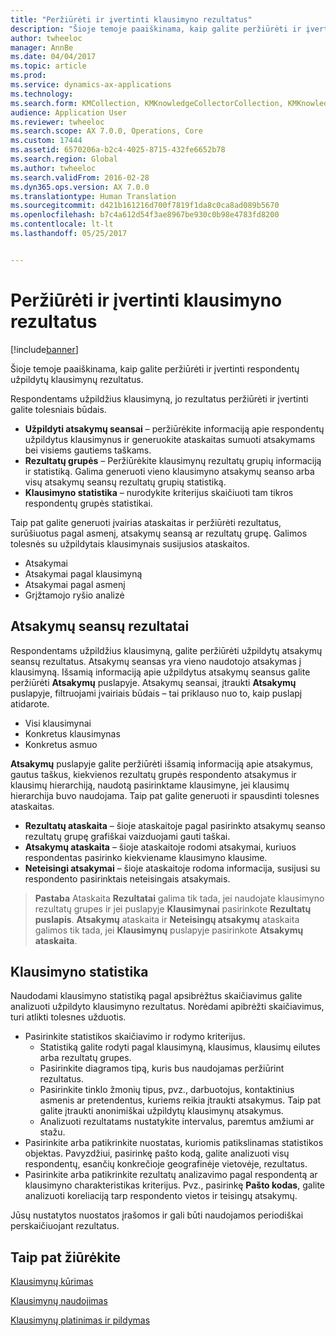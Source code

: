 ```yaml
---
title: "Peržiūrėti ir įvertinti klausimyno rezultatus"
description: "Šioje temoje paaiškinama, kaip galite peržiūrėti ir įvertinti respondentų užpildytų klausimynų rezultatus."
author: twheeloc
manager: AnnBe
ms.date: 04/04/2017
ms.topic: article
ms.prod: 
ms.service: dynamics-ax-applications
ms.technology: 
ms.search.form: KMCollection, KMKnowledgeCollectorCollection, KMKnowledgeCollectorUserResults
audience: Application User
ms.reviewer: twheeloc
ms.search.scope: AX 7.0.0, Operations, Core
ms.custom: 17444
ms.assetid: 6570206a-b2c4-4025-8715-432fe6652b78
ms.search.region: Global
ms.author: twheeloc
ms.search.validFrom: 2016-02-28
ms.dyn365.ops.version: AX 7.0.0
ms.translationtype: Human Translation
ms.sourcegitcommit: d421b161216d700f7819f1da8c0ca8ad089b5670
ms.openlocfilehash: b7c4a612d54f3ae8967be930c0b98e4783fd8200
ms.contentlocale: lt-lt
ms.lasthandoff: 05/25/2017


---
```


# Peržiūrėti ir įvertinti klausimyno rezultatus
<a id="view-and-evaluate-the-results-of-a-questionnaire" class="xliff"></a>

[!include[banner](includes/banner.md)]


Šioje temoje paaiškinama, kaip galite peržiūrėti ir įvertinti respondentų užpildytų klausimynų rezultatus. 

Respondentams užpildžius klausimyną, jo rezultatus peržiūrėti ir įvertinti galite tolesniais būdais.

-   **Užpildyti atsakymų seansai** – peržiūrėkite informaciją apie respondentų užpildytus klausimynus ir generuokite ataskaitas sumuoti atsakymams bei visiems gautiems taškams.
-   **Rezultatų grupės** – Peržiūrėkite klausimynų rezultatų grupių informaciją ir statistiką. Galima generuoti vieno klausimyno atsakymų seanso arba visų atsakymų seansų rezultatų grupių statistiką.
-   **Klausimyno statistika** – nurodykite kriterijus skaičiuoti tam tikros respondentų grupės statistikai.

Taip pat galite generuoti įvairias ataskaitas ir peržiūrėti rezultatus, surūšiuotus pagal asmenį, atsakymų seansą ar rezultatų grupę. Galimos tolesnės su užpildytais klausimynais susijusios ataskaitos.

-   Atsakymai
-   Atsakymai pagal klausimyną
-   Atsakymai pagal asmenį
-   Grįžtamojo ryšio analizė

## Atsakymų seansų rezultatai
<a id="answer-session-results" class="xliff"></a>
Respondentams užpildžius klausimyną, galite peržiūrėti užpildytų atsakymų seansų rezultatus. Atsakymų seansas yra vieno naudotojo atsakymas į klausimyną. Išsamią informaciją apie užpildytus atsakymų seansus galite peržiūrėti **Atsakymų** puslapyje. Atsakymų seansai, įtraukti **Atsakymų** puslapyje, filtruojami įvairiais būdais – tai priklauso nuo to, kaip puslapį atidarote.

-   Visi klausimynai
-   Konkretus klausimynas
-   Konkretus asmuo

**Atsakymų** puslapyje galite peržiūrėti išsamią informaciją apie atsakymus, gautus taškus, kiekvienos rezultatų grupės respondento atsakymus ir klausimų hierarchiją, naudotą pasirinktame klausimyne, jei klausimų hierarchija buvo naudojama. Taip pat galite generuoti ir spausdinti tolesnes ataskaitas.

-   **Rezultatų ataskaita** – šioje ataskaitoje pagal pasirinkto atsakymų seanso rezultatų grupę grafiškai vaizduojami gauti taškai.
-   **Atsakymų ataskaita** – šioje ataskaitoje rodomi atsakymai, kuriuos respondentas pasirinko kiekviename klausimyno klausime.
-   **Neteisingi atsakymai** – šioje ataskaitoje rodoma informacija, susijusi su respondento pasirinktais neteisingais atsakymais.

> **Pastaba**
>   Ataskaita **Rezultatai** galima tik tada, jei naudojate klausimyno rezultatų grupes ir jei puslapyje **Klausimynai** pasirinkote **Rezultatų puslapis**. **Atsakymų** ataskaita ir **Neteisingų atsakymų** ataskaita galimos tik tada, jei **Klausimynų** puslapyje pasirinkote **Atsakymų ataskaita**.

## Klausimyno statistika
<a id="questionnaire-statistics" class="xliff"></a>
Naudodami klausimyno statistiką pagal apsibrėžtus skaičiavimus galite analizuoti užpildyto klausimyno rezultatus. Norėdami apibrėžti skaičiavimus, turi atlikti tolesnes užduotis.

-   Pasirinkite statistikos skaičiavimo ir rodymo kriterijus.
    -   Statistiką galite rodyti pagal klausimyną, klausimus, klausimų eilutes arba rezultatų grupes.
    -   Pasirinkite diagramos tipą, kuris bus naudojamas peržiūrint rezultatus.
    -   Pasirinkite tinklo žmonių tipus, pvz., darbuotojus, kontaktinius asmenis ar pretendentus, kuriems reikia įtraukti atsakymus. Taip pat galite įtraukti anonimiškai užpildytų klausimynų atsakymus.
    -   Analizuoti rezultatams nustatykite intervalus, paremtus amžiumi ar stažu.
-   Pasirinkite arba patikrinkite nuostatas, kuriomis patikslinamas statistikos objektas. Pavyzdžiui, pasirinkę pašto kodą, galite analizuoti visų respondentų, esančių konkrečioje geografinėje vietovėje, rezultatus.
-   Pasirinkite arba patikrinkite rezultatų analizavimo pagal respondentą ar klausimyno charakteristikas kriterijus. Pvz., pasirinkę **Pašto kodas**, galite analizuoti koreliaciją tarp respondento vietos ir teisingų atsakymų.

Jūsų nustatytos nuostatos įrašomos ir gali būti naudojamos periodiškai perskaičiuojant rezultatus.

Taip pat žiūrėkite
<a id="see-also" class="xliff"></a>
--------

[Klausimynų kūrimas](design-questionnaires.md)

[Klausimynų naudojimas](questionnaires.md)

[Klausimynų platinimas ir pildymas](distribute-questionnaires.md)




